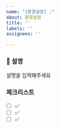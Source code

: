 ```yaml
---
name: "[환경설정] :"
about: 환경설정
title: ''
labels: ''
assignees: ''

---
```


### 📄 설명
설명을 입력해주세요

### 체크리스트
- [ ] ✅
- [ ] ✅
- [ ] ✅
